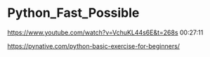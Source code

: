 # Python_Fast_Possible
https://www.youtube.com/watch?v=VchuKL44s6E&t=268s
00:27:11


https://pynative.com/python-basic-exercise-for-beginners/

